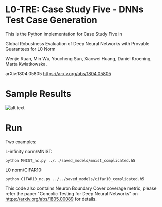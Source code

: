 # L0-TRE: Case Study Five - DNNs Test Case Generation

This is the Python implementation for Case Study Five in

Global Robustness Evaluation of Deep Neural Networks with Provable Guarantees for L0 Norm

Wenjie Ruan, Min Wu, Youcheng Sun, Xiaowei Huang, Daniel Kroening, Marta Kwiatkowska.

arXiv:1804.05805 https://arxiv.org/abs/1804.05805


# Sample Results
![alt text](https://github.com/L0-TRE/L0-TRE/blob/master/Documents/Capture5.PNG)


# Run

Two examples:

L-infinity norm/MNIST:
```
python MNIST_nc.py ../../saved_models/mnist_complicated.h5
```

L0 norm/CIFAR10:
```
python CIFAR10_nc.py ../../saved_models/cifar10_complicated.h5
```

This code also contains Neuron Boundary Cover coverage metric, please refer the paper "Concolic Testing for Deep Neural Networks" on https://arxiv.org/abs/1805.00089 for details.